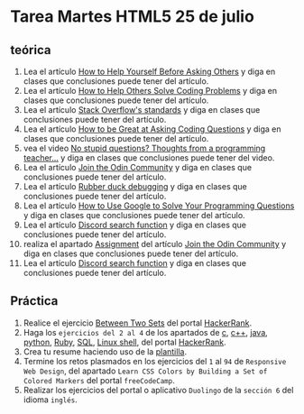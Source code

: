# Tarea Martes HTML5 25 de julio

## teórica

1. Lea el artículo [How to Help Yourself Before Asking Others](https://www.theodinproject.com/guides/community/before_asking) y diga en clases que conclusiones puede tener del artículo.
2. Lea el artículo [How to Help Others Solve Coding Problems](https://github.com/TheOdinProject/blog/wiki/How-to-Help-Others-Solve-Coding-Problems) y diga en clases que conclusiones puede tener del artículo.
3. Lea el artículo [Stack Overflow's standards](https://stackoverflow.com/help/how-to-ask) y diga en clases que conclusiones puede tener del artículo.
4. Lea el artículo [How to be Great at Asking Coding Questions](https://medium.com/@gordon_zhu/how-to-be-great-at-asking-questions-e37be04d0603) y diga en clases que conclusiones puede tener del artículo.
5. vea el video [No stupid questions? Thoughts from a programming teacher...](https://youtu.be/Ej3rLZK5CdQ) y diga en clases que conclusiones puede tener del video.
6. Lea el artículo [Join the Odin Community](https://www.theodinproject.com/lessons/foundations-join-the-odin-community) y diga en clases que conclusiones puede tener del artículo.
7. Lea el artículo [Rubber duck debugging](https://en.m.wikipedia.org/wiki/Rubber_duck_debugging) y diga en clases que conclusiones puede tener del artículo.
8. Lea el artículo [How to Use Google to Solve Your Programming Questions](https://codinginflow.com/google-programming-questions) y diga en clases que conclusiones puede tener del artículo.
9. Lea el artículo [Discord search function](https://support.discordapp.com/hc/en-us/articles/115000468588-Using-Search) y diga en clases que conclusiones puede tener del artículo.
10. realiza el apartado [Assignment](https://www.theodinproject.com/lessons/foundations-join-the-odin-community#assignment) del artículo [Join the Odin Community](https://www.theodinproject.com/lessons/foundations-join-the-odin-community#assignment) y diga en clases que conclusiones puede tener del artículo.
11. Lea el artículo [Discord search function](https://support.discord.com/hc/en-us/articles/210298617-Markdown-Text-101-Chat-Formatting-Bold-Italic-Underline-) y diga en clases que conclusiones puede tener del artículo.

## Práctica

1. Realice el ejercicio [Between Two Sets](https://www.hackerrank.com/challenges/between-two-sets/problem?isFullScreen=false) del portal [HackerRank](https://www.hackerrank.com/dashboard).
2. Haga los `ejercicios del 2 al 4` de los apartados de [c](https://www.hackerrank.com/domains/c), [c++](https://www.hackerrank.com/domains/cpp), [java](https://www.hackerrank.com/domains/java), [python](https://www.hackerrank.com/domains/python), [Ruby](https://www.hackerrank.com/domains/ruby), [SQL](https://www.hackerrank.com/domains/sql), [Linux shell](https://www.hackerrank.com/domains/shell), del portal [HackerRank](https://www.hackerrank.com/dashboard).
3. Crea tu resume haciendo uso de la [plantilla](https://docs.google.com/document/d/1jfUa4HGBDjt2peJPQ0Wg1YhdGkCoSysS6QMT4u8bCic/edit?usp=sharing).
4. Termine los retos plasmados en los ejercicios del `1` al `94` de `Responsive Web Design`, del apartado `Learn CSS Colors by Building a Set of Colored Markers` del portal `freeCodeCamp`.
5. Realizar los ejercicios del portal o aplicativo `Duolingo` de la `sección 6` del idioma `inglés`.
